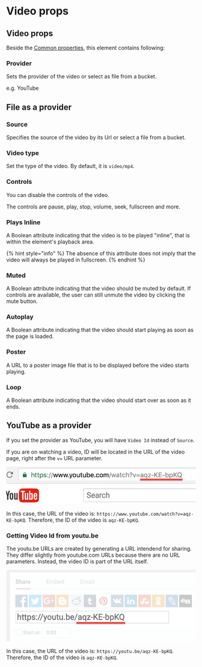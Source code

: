 # Video props

## Video props

Beside the [Common properties](../common-properties.md), this element contains following:

### Provider

Sets the provider of the video or select as file from a bucket.

e.g. YouTube

## File as a provider

### Source

Specifies the source of the video by its Url or select a file from a bucket.

### Video type

Set the type of the video. By default, it is `video/mp4`.

### Controls

You can disable the controls of the video.

The controls are pause, play, stop, volume, seek, fullscreen and more.

### Plays Inline

A Boolean attribute indicating that the video is to be played "inline", that is within the element's playback area.

{% hint style="info" %}
The absence of this attribute does not imply that the video will always be played in fullscreen.
{% endhint %}

### Muted

A Boolean attribute indicating that the video should be muted by default. If controls are available, the user can still unmute the video by clicking the mute button.

### Autoplay

A Boolean attribute indicating that the video should start playing as soon as the page is loaded.

### Poster

A URL to a poster image file that is to be displayed before the video starts playing.

### Loop

A Boolean attribute indicating that the video should start over as soon as it ends.

## YouTube as a provider

If you set the provider as YouTube, you will have `Video Id` instead of `Source`.

If you are on watching a video, ID will be located in the URL of the video page, right after the `v=` URL parameter.

![](<../../.gitbook/assets/image (5).png>)

In this case, the URL of the video is: `https://www.youtube.com/watch?v=aqz-KE-bpKQ`. Therefore, the ID of the video is `aqz-KE-bpKQ`.



### Getting Video Id from youtu.be&#x20;

The youtu.be URLs are created by generating a URL intendend for sharing. They differ slightly from youtube.com URLs because there are no URL parameters. Instead, the video ID is part of the URL itself.

![](<../../.gitbook/assets/image (10) (1).png>)

In this case, the URL of the video is: `https://youtu.be/aqz-KE-bpKQ`. Therefore, the ID of the video is `aqz-KE-bpKQ`.
